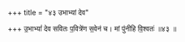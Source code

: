 +++
title = "४३ उभाभ्यां देव"

+++
उ॒भाभ्यां॑ देव सवितः प॒वित्रे॑ण स॒वेन॑ च। मां पु॑नीहि वि॒श्वतः॑ ॥४३ ॥